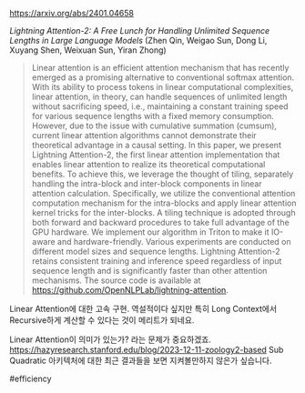 https://arxiv.org/abs/2401.04658

*Lightning Attention-2: A Free Lunch for Handling Unlimited Sequence Lengths in Large Language Models* (Zhen Qin, Weigao Sun, Dong Li, Xuyang Shen, Weixuan Sun, Yiran Zhong)

> Linear attention is an efficient attention mechanism that has recently emerged as a promising alternative to conventional softmax attention. With its ability to process tokens in linear computational complexities, linear attention, in theory, can handle sequences of unlimited length without sacrificing speed, i.e., maintaining a constant training speed for various sequence lengths with a fixed memory consumption. However, due to the issue with cumulative summation (cumsum), current linear attention algorithms cannot demonstrate their theoretical advantage in a causal setting. In this paper, we present Lightning Attention-2, the first linear attention implementation that enables linear attention to realize its theoretical computational benefits. To achieve this, we leverage the thought of tiling, separately handling the intra-block and inter-block components in linear attention calculation. Specifically, we utilize the conventional attention computation mechanism for the intra-blocks and apply linear attention kernel tricks for the inter-blocks. A tiling technique is adopted through both forward and backward procedures to take full advantage of the GPU hardware. We implement our algorithm in Triton to make it IO-aware and hardware-friendly. Various experiments are conducted on different model sizes and sequence lengths. Lightning Attention-2 retains consistent training and inference speed regardless of input sequence length and is significantly faster than other attention mechanisms. The source code is available at https://github.com/OpenNLPLab/lightning-attention.

Linear Attention에 대한 고속 구현. 역설적이다 싶지만 특히 Long Context에서 Recursive하게 계산할 수 있다는 것이 메리트가 되네요.

Linear Attention이 의미가 있는가? 라는 문제가 중요하겠죠. https://hazyresearch.stanford.edu/blog/2023-12-11-zoology2-based Sub Quadratic 아키텍처에 대한 최근 결과들을 보면 지켜볼만하지 않은가 싶습니다.

#efficiency